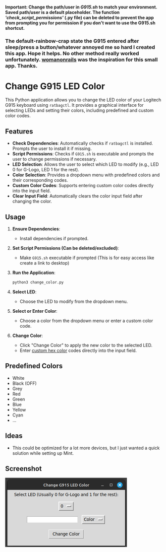 #### Important: Change the path/user in ***G915.sh*** to match your environment. Saved path/user is a default placeholder. The function *'check_script_permissions'* (.py file) can be deleted to prevent the app from prompting you for permission if you don't want to use the G915.sh shortcut.
### The default-rainbow-crap state the G915 entered after sleep/press a button/whatever annoyed me so hard I created this app. Hope it helps. No other method really worked unfortunately. [womanonrails](https://womanonrails.com/logitech-g915-tkl) was the inspiration for this small app. Thanks.

# Change G915 LED Color

This Python application allows you to change the LED color of your Logitech G915 keyboard using `ratbagctl`. It provides a graphical interface for selecting LEDs and setting their colors, including predefined and custom color codes.

## Features

- **Check Dependencies**: Automatically checks if `ratbagctl` is installed. Prompts the user to install it if missing.
- **Script Permissions**: Checks if `G915.sh` is executable and prompts the user to change permissions if necessary.
- **LED Selection**: Allows the user to select which LED to modify (e.g., LED 0 for G-Logo, LED 1 for the rest).
- **Color Selection**: Provides a dropdown menu with predefined colors and their corresponding codes.
- **Custom Color Codes**: Supports entering custom color codes directly into the input field.
- **Clear Input Field**: Automatically clears the color input field after changing the color.

## Usage

1. **Ensure Dependencies**:
    - Install dependencies if prompted.
    
2. **Set Script Permissions (Can be deleted/excluded)**:
    - Make `G915.sh` executable if prompted (This is for easy access like create a link to desktop)

3. **Run the Application**:
    ```bash
    python3 change_color.py
    ```

4. **Select LED**:
    - Choose the LED to modify from the dropdown menu.

5. **Select or Enter Color**:
    - Choose a color from the dropdown menu or enter a custom color code.

6. **Change Color**:
    - Click "Change Color" to apply the new color to the selected LED.
    - Enter [custom hex color](https://www.rapidtables.com/web/color/RGB_Color.html) codes directly into the input field.


## Predefined Colors

- White
- Black (OFF)
- Grey
- Red
- Green
- Blue
- Yellow
- Cyan
- ...

## Ideas
- This could be optimized for a lot more devices, but I just wanted a quick solution while setting up Mint.

## Screenshot

![Image](2024-06-12_00-25.png)
